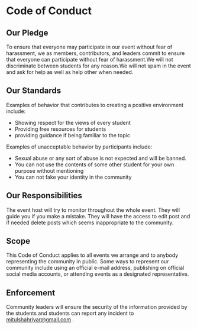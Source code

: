 # Code of Conduct 

## Our Pledge

To ensure that everyone may participate in our event without fear of harassment, we as members, contributors, and leaders commit to ensure that everyone can participate without fear of harassment.We will not discriminate between students for any reason.We will not spam in the event and ask for help as well as help other when needed.

## Our Standards

Examples of behavior that contributes to creating a positive environment
include:

* Showing respect for the views of every student 
* Providing free resources for students 
* providing guidance if being familiar to the topic


Examples of unacceptable behavior by participants include:

* Sexual abuse or any sort of abuse is not expected and will be banned.
* You can not use the contents of some other student for your own purpose without mentioning 
* You can not fake your identity in the community



## Our Responsibilities


The event host will try to monitor throughout the whole event. They will guide you if you make a mistake. They will have the access to edit post and if needed delete posts which seems inappropriate to the community. 



## Scope

This Code of Conduct applies to all events we arrange and to anybody representing the community in public. Some ways to represent our community include using an official e-mail address, publishing on official social media accounts, or attending events as a designated representative.


## Enforcement

Community leaders will ensure the security of the information provided by the students and students can report any incident to mitulshahriyar@gmail.com . 



